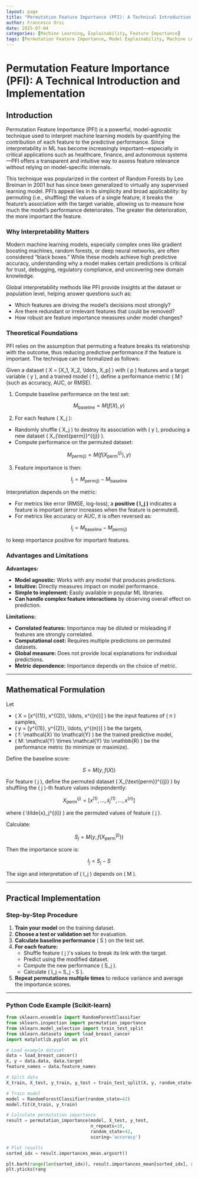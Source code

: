 ```yaml
---
layout: page
title: "Permutation Feature Importance (PFI): A Technical Introduction and Implementation"
author: Francesco Orsi
date: 2025-07-04
categories: [Machine Learning, Explainability, Feature Importance]
tags: [Permutation Feature Importance, Model Explainability, Machine Learning, Python, Jekyll]
---
```


# Permutation Feature Importance (PFI): A Technical Introduction and Implementation

## Introduction

Permutation Feature Importance (PFI) is a powerful, model-agnostic technique used to interpret machine learning models by quantifying the contribution of each feature to the predictive performance. Since interpretability in ML has become increasingly important—especially in critical applications such as healthcare, finance, and autonomous systems—PFI offers a transparent and intuitive way to assess feature relevance without relying on model-specific internals.

This technique was popularized in the context of Random Forests by Leo Breiman in 2001 but has since been generalized to virtually any supervised learning model. PFI’s appeal lies in its simplicity and broad applicability: by permuting (i.e., shuffling) the values of a single feature, it breaks the feature’s association with the target variable, allowing us to measure how much the model’s performance deteriorates. The greater the deterioration, the more important the feature.

### Why Interpretability Matters

Modern machine learning models, especially complex ones like gradient boosting machines, random forests, or deep neural networks, are often considered “black boxes.” While these models achieve high predictive accuracy, understanding why a model makes certain predictions is critical for trust, debugging, regulatory compliance, and uncovering new domain knowledge.

Global interpretability methods like PFI provide insights at the dataset or population level, helping answer questions such as:

- Which features are driving the model’s decisions most strongly?
- Are there redundant or irrelevant features that could be removed?
- How robust are feature importance measures under model changes?

### Theoretical Foundations

PFI relies on the assumption that permuting a feature breaks its relationship with the outcome, thus reducing predictive performance if the feature is important. The technique can be formalized as follows:

Given a dataset \( X = [X_1, X_2, \ldots, X_p] \) with \( p \) features and a target variable \( y \), and a trained model \( f \), define a performance metric \( M \) (such as accuracy, AUC, or RMSE).

1. Compute baseline performance on the test set:

$$
M_{\text{baseline}} = M(f(X), y)
$$

2. For each feature \( X_j \):

- Randomly shuffle \( X_j \) to destroy its association with \( y \), producing a new dataset \( X_{\text{perm}}^{(j)} \).
- Compute performance on the permuted dataset:

$$
M_{\text{perm}(j)} = M(f(X_{\text{perm}}^{(j)}), y)
$$

3. Feature importance is then:

$$
I_j = M_{\text{perm}(j)} - M_{\text{baseline}}
$$

Interpretation depends on the metric:

- For metrics like error (RMSE, log-loss), a **positive \( I_j \)** indicates a feature is important (error increases when the feature is permuted).
- For metrics like accuracy or AUC, it is often reversed as:

$$
I_j = M_{\text{baseline}} - M_{\text{perm}(j)}
$$

to keep importance positive for important features.

### Advantages and Limitations

**Advantages:**

- **Model agnostic:** Works with any model that produces predictions.
- **Intuitive:** Directly measures impact on model performance.
- **Simple to implement:** Easily available in popular ML libraries.
- **Can handle complex feature interactions** by observing overall effect on prediction.

**Limitations:**

- **Correlated features:** Importance may be diluted or misleading if features are strongly correlated.
- **Computational cost:** Requires multiple predictions on permuted datasets.
- **Global measure:** Does not provide local explanations for individual predictions.
- **Metric dependence:** Importance depends on the choice of metric.

---

## Mathematical Formulation

Let

- \( X = [x^{(1)}, x^{(2)}, \ldots, x^{(n)}] \) be the input features of \( n \) samples,
- \( y = [y^{(1)}, y^{(2)}, \ldots, y^{(n)}] \) be the targets,
- \( f: \mathcal{X} \to \mathcal{Y} \) be the trained predictive model,
- \( M: \mathcal{Y} \times \mathcal{Y} \to \mathbb{R} \) be the performance metric (to minimize or maximize).

Define the baseline score:

$$
S = M(y, f(X))
$$

For feature \( j \), define the permuted dataset \( X_{\text{perm}}^{(j)} \) by shuffling the \( j \)-th feature values independently:

$$
X_{\text{perm}}^{(j)} = [x^{(1)}, \ldots, \tilde{x}_j^{(1)}, \ldots, x^{(n)}]
$$

where \( \tilde{x}_j^{(i)} \) are the permuted values of feature \( j \).

Calculate:

$$
S_j = M(y, f(X_{\text{perm}}^{(j)}))
$$

Then the importance score is:

$$
I_j = S_j - S
$$

The sign and interpretation of \( I_j \) depends on \( M \).

---

## Practical Implementation

### Step-by-Step Procedure

1. **Train your model** on the training dataset.
2. **Choose a test or validation set** for evaluation.
3. **Calculate baseline performance** \( S \) on the test set.
4. **For each feature:**
    - Shuffle feature \( j \)'s values to break its link with the target.
    - Predict using the modified dataset.
    - Compute the new performance \( S_j \).
    - Calculate \( I_j = S_j - S \).
5. **Repeat permutations multiple times** to reduce variance and average the importance scores.

---

### Python Code Example (Scikit-learn)

```python
from sklearn.ensemble import RandomForestClassifier
from sklearn.inspection import permutation_importance
from sklearn.model_selection import train_test_split
from sklearn.datasets import load_breast_cancer
import matplotlib.pyplot as plt

# Load example dataset
data = load_breast_cancer()
X, y = data.data, data.target
feature_names = data.feature_names

# Split data
X_train, X_test, y_train, y_test = train_test_split(X, y, random_state=42)

# Train model
model = RandomForestClassifier(random_state=42)
model.fit(X_train, y_train)

# Calculate permutation importance
result = permutation_importance(model, X_test, y_test,
                                n_repeats=10,
                                random_state=42,
                                scoring='accuracy')

# Plot results
sorted_idx = result.importances_mean.argsort()

plt.barh(range(len(sorted_idx)), result.importances_mean[sorted_idx], xerr=result.importances_std[sorted_idx])
plt.yticks(rang
